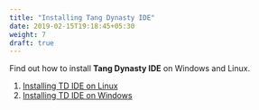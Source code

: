 ```yaml
---
title: "Installing Tang Dynasty IDE"
date: 2019-02-15T19:18:45+05:30
weight: 7
draft: true
---
```


Find out how to install **Tang Dynasty IDE** on Windows and Linux.

1. [Installing TD IDE on Linux](/en/getting-started/installing-td-ide/linux)
2. [Installing TD IDE on Windows](/en/getting-started/installing-td-ide/windows)
